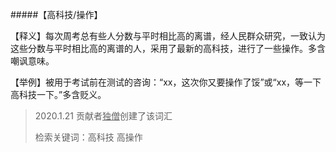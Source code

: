 #####【高科技/操作】

【释义】每次周考总有些人分数与平时相比高的离谱，经人民群众研究，一致认为这些分数与平时相比高的离谱的人，采用了最新的高科技，进行了一些操作。多含嘲讽意味。

【举例】被用于考试前在测试的咨询：“xx，这次你又要操作了馁”或“xx，等一下高科技一下。”多含贬义。

> 2020.1.21 贡献者<u>独僧</u>创建了该词汇
>
> 检索关键词：高科技 高操作 

